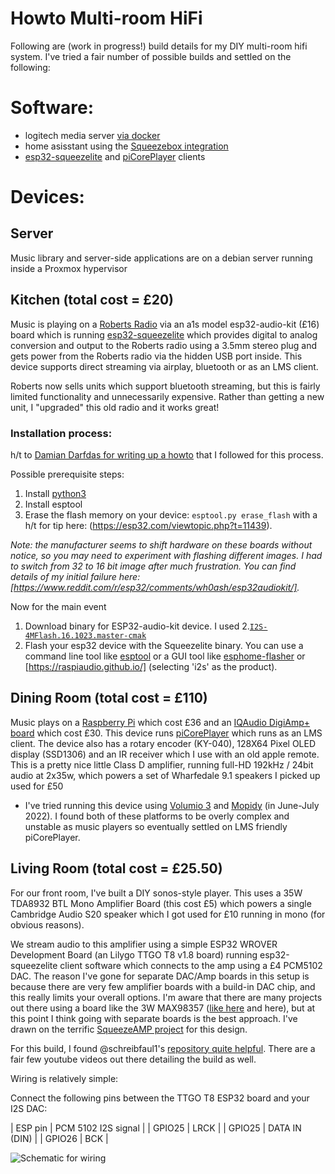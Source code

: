 # Howto Multi-room HiFi

Following are (work in progress!) build details for my DIY multi-room hifi system. I've tried a fair number of possible builds and settled on the following:

# Software:
- logitech media server [via docker](https://hub.docker.com/r/lmscommunity/logitechmediaserver)
- home asisstant using the [Squeezebox integration](https://www.home-assistant.io/integrations/squeezebox/)
- [esp32-squeezelite](https://github.com/sle118/squeezelite-esp32) and [piCorePlayer](https://docs.picoreplayer.org/getting-started/) clients

# Devices:

## Server

Music library and server-side applications are on a debian server running inside a Proxmox hypervisor

## Kitchen (total cost = £20)

Music is playing on a [Roberts Radio](https://www.robertsradio.com/en-gb/retro) via an a1s model esp32-audio-kit (£16) board which is running [esp32-squeezelite](https://ale.cx/ALEX/2021/01/esp32-audio-kit-with-squeezelite-esp32/) which provides digital to analog conversion and output to the Roberts radio using a 3.5mm stereo plug and gets power from the Roberts radio via the hidden USB port inside. This device supports direct streaming via airplay, bluetooth or as an LMS client. 

Roberts now sells units which support bluetooth streaming, but this is fairly limited functionality and unnecessarily expensive. Rather than getting a new unit, I "upgraded" this old radio and it works great!

### Installation process:

h/t to [Damian Darfdas for writing up a howto](https://screenzone.eu/esp32-squeezelite-on-esp32-audio-kit/) that I followed for this process.

Possible prerequisite steps:
1. Install [python3](https://www.python.org/downloads/)
2. Install esptool
3. Erase the flash memory on your device: `esptool.py erase_flash` with a h/t for tip here: (https://esp32.com/viewtopic.php?t=11439).

*Note: the manufacturer seems to shift hardware on these boards without notice, so you may need to experiment with flashing different images. I had to switch from 32 to 16 bit image after much frustration. You can find details of my initial failure here: [https://www.reddit.com/r/esp32/comments/wh0ash/esp32audiokit/].*

Now for the main event
1. Download binary for ESP32-audio-kit device. I used 
2.[`I2S-4MFlash.16.1023.master-cmak`](https://github.com/sle118/squeezelite-esp32/releases/tag/I2S-4MFlash.16.1023.master-cmake)
2. Flash your esp32 device with the Squeezelite binary. You can use a command line tool like [esptool](https://github.com/espressif/esptool/releases) or a GUI tool like [esphome-flasher](https://github.com/esphome/esphome-flasher/releases) or [https://raspiaudio.github.io/] (selecting 'i2s' as the product).


## Dining Room (total cost = £110)

Music plays on a [Raspberry Pi](https://www.raspberrypi.com/products/raspberry-pi-4-model-b/) which cost £36 and an [IQAudio DigiAmp+ board](https://www.raspberrypi.com/products/iqaudio-digiamp-plus/) which cost £30. This device runs [piCorePlayer](https://docs.picoreplayer.org/getting-started/) which runs as an LMS client. The device also has a rotary encoder (KY-040), 128X64 Pixel OLED display (SSD1306) and an IR receiver which I use with an old apple remote. This is a pretty nice little Class D amplifier, running full-HD 192kHz / 24bit audio at 2x35w, which powers a set of Wharfedale 9.1 speakers I picked up used for £50

- I've tried running this device using [Volumio 3](https://volumio.com/en/volumio-3) and [Mopidy](https://mopidy.com/) (in June-July 2022). I found both of these platforms to be overly complex and unstable as music players so eventually settled on LMS friendly piCorePlayer.

## Living Room (total cost = £25.50)

For our front room, I've built a DIY sonos-style player. This uses a 35W TDA8932 BTL Mono Amplifier Board (this cost £5) which powers a single Cambridge Audio S20 speaker which I got used for £10 running in mono (for obvious reasons). 

We stream audio to this amplifier using a simple ESP32 WROVER Development Board (an Lilygo TTGO T8 v1.8 board) running esp32-squeezelite client software which connects to the amp using a £4 PCM5102 DAC. The reason I've gone for separate DAC/Amp boards in this setup is because there are very few amplifier boards with a build-in DAC chip, and this really limits your overall options. I'm aware that there are many projects out there using a board like the 3W MAX98357 ([like here](https://circuitdigest.com/microcontroller-projects/esp32-based-internet-radio-using-max98357a-i2s-amplifier-board) and here), but at this point I think going with separate boards is the best approach. I've drawn on the terrific [SqueezeAMP project](https://github.com/philippe44/SqueezeAMP) for this design.

For this build, I found @schreibfaul1's [repository quite helpful](https://github.com/schreibfaul1/ESP32-audioI2S/wiki). There are a fair few youtube videos out there detailing the build as well. 

Wiring is relatively simple:

Connect the following pins between the TTGO T8 ESP32 board and your I2S DAC:

| ESP pin |	PCM 5102 I2S signal |
| GPIO25 | LRCK |
| GPIO25 | DATA IN (DIN) |
| GPIO26 | BCK |

![Schematic for wiring](https://github.com/schreibfaul1/ESP32-audioI2S/raw/master/additional_info/ESP32_I2S_PCM5102A_ONLY.JPG)
